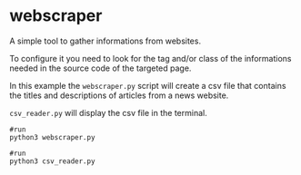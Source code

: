 # webscraper

A simple tool to gather informations from websites.

To configure it you need to look for the tag and/or class of the informations needed in the source code of the targeted page.

In this example the ```webscraper.py``` script will create a csv file that contains the titles and descriptions of articles from a news website.

```csv_reader.py``` will display the csv file in the terminal.

```shell
#run
python3 webscraper.py

#run
python3 csv_reader.py
```
